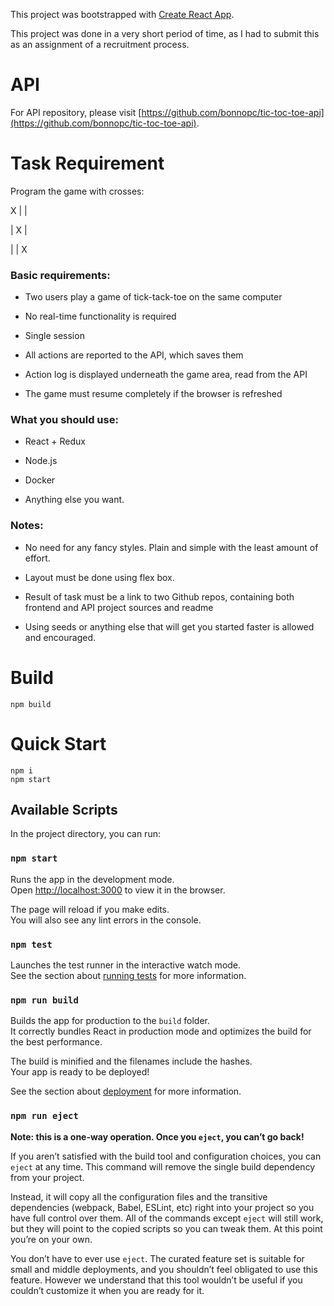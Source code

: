 This project was bootstrapped with [Create React App](https://github.com/facebook/create-react-app).

This project was done in a very short period of time, as I had to submit this as an assignment of a recruitment process.

# API
For API repository, please visit [https://github.com/bonnopc/tic-toc-toe-api](https://github.com/bonnopc/tic-toc-toe-api).

# Task Requirement

Program the game with crosses:

 X |   |   

   | X | 

   |   | X

### Basic requirements: 

* Two users play a game of tick-tack-toe on the same computer 

* No real-time functionality is required 

* Single session 

* All actions are reported to the API, which saves them 

* Action log is displayed underneath the game area, read from the API 

* The game must resume completely if the browser is refreshed 

### What you should use: 

* React + Redux

* Node.js

* Docker 

* Anything else you want.

### Notes: 

- No need for any fancy styles. Plain and simple with the least amount of effort.

- Layout must be done using flex box. 

- Result of task must be a link to two Github repos, containing both frontend and API project sources and readme 

- Using seeds or anything else that will get you started faster is allowed and encouraged.


# Build
```
npm build
```

# Quick Start
```
npm i
npm start

```
## Available Scripts

In the project directory, you can run:

### `npm start`

Runs the app in the development mode.<br />
Open [http://localhost:3000](http://localhost:3000) to view it in the browser.

The page will reload if you make edits.<br />
You will also see any lint errors in the console.

### `npm test`

Launches the test runner in the interactive watch mode.<br />
See the section about [running tests](https://facebook.github.io/create-react-app/docs/running-tests) for more information.

### `npm run build`

Builds the app for production to the `build` folder.<br />
It correctly bundles React in production mode and optimizes the build for the best performance.

The build is minified and the filenames include the hashes.<br />
Your app is ready to be deployed!

See the section about [deployment](https://facebook.github.io/create-react-app/docs/deployment) for more information.

### `npm run eject`

**Note: this is a one-way operation. Once you `eject`, you can’t go back!**

If you aren’t satisfied with the build tool and configuration choices, you can `eject` at any time. This command will remove the single build dependency from your project.

Instead, it will copy all the configuration files and the transitive dependencies (webpack, Babel, ESLint, etc) right into your project so you have full control over them. All of the commands except `eject` will still work, but they will point to the copied scripts so you can tweak them. At this point you’re on your own.

You don’t have to ever use `eject`. The curated feature set is suitable for small and middle deployments, and you shouldn’t feel obligated to use this feature. However we understand that this tool wouldn’t be useful if you couldn’t customize it when you are ready for it.